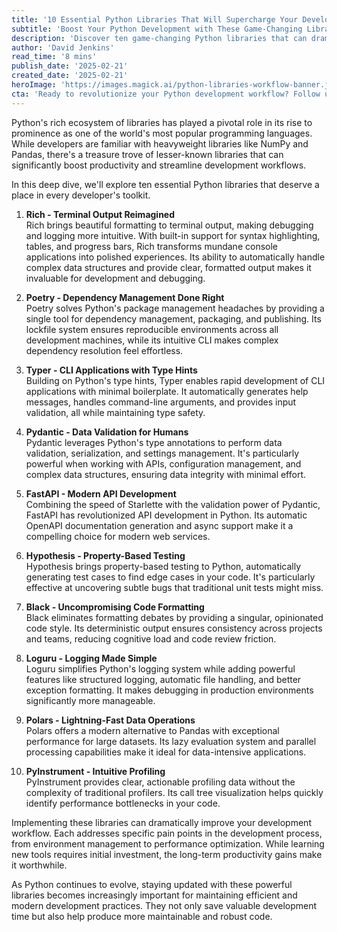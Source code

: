 ```yaml
---
title: '10 Essential Python Libraries That Will Supercharge Your Development Workflow'
subtitle: 'Boost Your Python Development with These Game-Changing Libraries'
description: 'Discover ten game-changing Python libraries that can dramatically improve your development workflow. From beautiful terminal formatting with Rich to lightning-fast data operations with Polars, these tools will help you write better code faster.'
author: 'David Jenkins'
read_time: '8 mins'
publish_date: '2025-02-21'
created_date: '2025-02-21'
heroImage: 'https://images.magick.ai/python-libraries-workflow-banner.jpg'
cta: 'Ready to revolutionize your Python development workflow? Follow us on LinkedIn for daily insights on the latest tools and techniques that can take your coding to the next level!'
---
```


Python's rich ecosystem of libraries has played a pivotal role in its rise to prominence as one of the world's most popular programming languages. While developers are familiar with heavyweight libraries like NumPy and Pandas, there's a treasure trove of lesser-known libraries that can significantly boost productivity and streamline development workflows.

In this deep dive, we'll explore ten essential Python libraries that deserve a place in every developer's toolkit.

1. **Rich - Terminal Output Reimagined**  
   Rich brings beautiful formatting to terminal output, making debugging and logging more intuitive. With built-in support for syntax highlighting, tables, and progress bars, Rich transforms mundane console applications into polished experiences. Its ability to automatically handle complex data structures and provide clear, formatted output makes it invaluable for development and debugging.

2. **Poetry - Dependency Management Done Right**  
   Poetry solves Python's package management headaches by providing a single tool for dependency management, packaging, and publishing. Its lockfile system ensures reproducible environments across all development machines, while its intuitive CLI makes complex dependency resolution feel effortless.

3. **Typer - CLI Applications with Type Hints**  
   Building on Python's type hints, Typer enables rapid development of CLI applications with minimal boilerplate. It automatically generates help messages, handles command-line arguments, and provides input validation, all while maintaining type safety.

4. **Pydantic - Data Validation for Humans**  
   Pydantic leverages Python's type annotations to perform data validation, serialization, and settings management. It's particularly powerful when working with APIs, configuration management, and complex data structures, ensuring data integrity with minimal effort.

5. **FastAPI - Modern API Development**  
   Combining the speed of Starlette with the validation power of Pydantic, FastAPI has revolutionized API development in Python. Its automatic OpenAPI documentation generation and async support make it a compelling choice for modern web services.

6. **Hypothesis - Property-Based Testing**  
   Hypothesis brings property-based testing to Python, automatically generating test cases to find edge cases in your code. It's particularly effective at uncovering subtle bugs that traditional unit tests might miss.

7. **Black - Uncompromising Code Formatting**  
   Black eliminates formatting debates by providing a singular, opinionated code style. Its deterministic output ensures consistency across projects and teams, reducing cognitive load and code review friction.

8. **Loguru - Logging Made Simple**  
   Loguru simplifies Python's logging system while adding powerful features like structured logging, automatic file handling, and better exception formatting. It makes debugging in production environments significantly more manageable.

9. **Polars - Lightning-Fast Data Operations**  
   Polars offers a modern alternative to Pandas with exceptional performance for large datasets. Its lazy evaluation system and parallel processing capabilities make it ideal for data-intensive applications.

10. **PyInstrument - Intuitive Profiling**  
   PyInstrument provides clear, actionable profiling data without the complexity of traditional profilers. Its call tree visualization helps quickly identify performance bottlenecks in your code.

Implementing these libraries can dramatically improve your development workflow. Each addresses specific pain points in the development process, from environment management to performance optimization. While learning new tools requires initial investment, the long-term productivity gains make it worthwhile.

As Python continues to evolve, staying updated with these powerful libraries becomes increasingly important for maintaining efficient and modern development practices. They not only save valuable development time but also help produce more maintainable and robust code.
